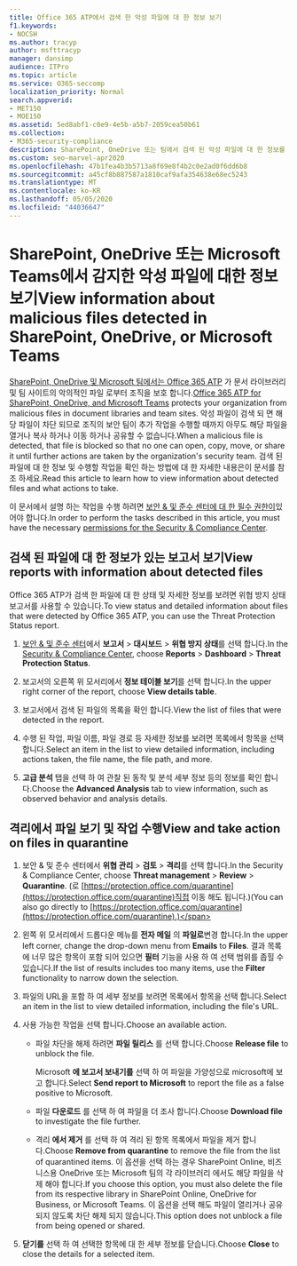 ```yaml
---
title: Office 365 ATP에서 검색 한 악성 파일에 대 한 정보 보기
f1.keywords:
- NOCSH
ms.author: tracyp
author: msfttracyp
manager: dansimp
audience: ITPro
ms.topic: article
ms.service: O365-seccomp
localization_priority: Normal
search.appverid:
- MET150
- MOE150
ms.assetid: 5ed8abf1-c0e9-4e5b-a5b7-2059cea50b61
ms.collection:
- M365-security-compliance
description: SharePoint, OneDrive 또는 팀에서 검색 된 악성 파일에 대 한 정보를 볼 수 있는 위치 및 해당 파일에 대해 작업을 수행 하는 방법에 대해 알아봅니다.
ms.custom: seo-marvel-apr2020
ms.openlocfilehash: 47b1fea4b3b5713a8f69e8f4b2c0e2ad0f6dd6b8
ms.sourcegitcommit: a45cf8b887587a1810caf9afa354638e68ec5243
ms.translationtype: MT
ms.contentlocale: ko-KR
ms.lasthandoff: 05/05/2020
ms.locfileid: "44036647"
---
```

# <a name="view-information-about-malicious-files-detected-in-sharepoint-onedrive-or-microsoft-teams"></a><span data-ttu-id="8eb43-103">SharePoint, OneDrive 또는 Microsoft Teams에서 감지한 악성 파일에 대한 정보 보기</span><span class="sxs-lookup"><span data-stu-id="8eb43-103">View information about malicious files detected in SharePoint, OneDrive, or Microsoft Teams</span></span>

<span data-ttu-id="8eb43-104">[SharePoint, OneDrive 및 Microsoft 팀에서는 Office 365 ATP](atp-for-spo-odb-and-teams.md) 가 문서 라이브러리 및 팀 사이트의 악의적인 파일 로부터 조직을 보호 합니다.</span><span class="sxs-lookup"><span data-stu-id="8eb43-104">[Office 365 ATP for SharePoint, OneDrive, and Microsoft Teams](atp-for-spo-odb-and-teams.md) protects your organization from malicious files in document libraries and team sites.</span></span> <span data-ttu-id="8eb43-105">악성 파일이 검색 되 면 해당 파일이 차단 되므로 조직의 보안 팀이 추가 작업을 수행할 때까지 아무도 해당 파일을 열거나 복사 하거나 이동 하거나 공유할 수 없습니다.</span><span class="sxs-lookup"><span data-stu-id="8eb43-105">When a malicious file is detected, that file is blocked so that no one can open, copy, move, or share it until further actions are taken by the organization's security team.</span></span> <span data-ttu-id="8eb43-106">검색 된 파일에 대 한 정보 및 수행할 작업을 확인 하는 방법에 대 한 자세한 내용은이 문서를 참조 하세요.</span><span class="sxs-lookup"><span data-stu-id="8eb43-106">Read this article to learn how to view information about detected files and what actions to take.</span></span> 

<span data-ttu-id="8eb43-107">이 문서에서 설명 하는 작업을 수행 하려면 [보안 &amp; 및 준수 센터에 대 한 필수 권한이](permissions-in-the-security-and-compliance-center.md)있어야 합니다.</span><span class="sxs-lookup"><span data-stu-id="8eb43-107">In order to perform the tasks described in this article, you must have the necessary [permissions for the Security &amp; Compliance Center](permissions-in-the-security-and-compliance-center.md).</span></span> 
  
## <a name="view-reports-with-information-about-detected-files"></a><span data-ttu-id="8eb43-108">검색 된 파일에 대 한 정보가 있는 보고서 보기</span><span class="sxs-lookup"><span data-stu-id="8eb43-108">View reports with information about detected files</span></span>

<span data-ttu-id="8eb43-109">Office 365 ATP가 검색 한 파일에 대 한 상태 및 자세한 정보를 보려면 위협 방지 상태 보고서를 사용할 수 있습니다.</span><span class="sxs-lookup"><span data-stu-id="8eb43-109">To view status and detailed information about files that were detected by Office 365 ATP, you can use the Threat Protection Status report.</span></span>
  
1. <span data-ttu-id="8eb43-110">[보안 &amp; 및 준수 센터](https://protection.office.com)에서 **보고서** \> **대시보드** \> **위협 방지 상태**를 선택 합니다.</span><span class="sxs-lookup"><span data-stu-id="8eb43-110">In the [Security &amp; Compliance Center](https://protection.office.com), choose **Reports** \> **Dashboard** \> **Threat Protection Status**.</span></span>
    
2. <span data-ttu-id="8eb43-111">보고서의 오른쪽 위 모서리에서 **정보 테이블 보기**를 선택 합니다.</span><span class="sxs-lookup"><span data-stu-id="8eb43-111">In the upper right corner of the report, choose **View details table**.</span></span>
    
3. <span data-ttu-id="8eb43-112">보고서에서 검색 된 파일의 목록을 확인 합니다.</span><span class="sxs-lookup"><span data-stu-id="8eb43-112">View the list of files that were detected in the report.</span></span>
    
4. <span data-ttu-id="8eb43-113">수행 된 작업, 파일 이름, 파일 경로 등 자세한 정보를 보려면 목록에서 항목을 선택 합니다.</span><span class="sxs-lookup"><span data-stu-id="8eb43-113">Select an item in the list to view detailed information, including actions taken, the file name, the file path, and more.</span></span>
    
5. <span data-ttu-id="8eb43-114">**고급 분석** 탭을 선택 하 여 관찰 된 동작 및 분석 세부 정보 등의 정보를 확인 합니다.</span><span class="sxs-lookup"><span data-stu-id="8eb43-114">Choose the **Advanced Analysis** tab to view information, such as observed behavior and analysis details.</span></span> 
  
## <a name="view-and-take-action-on-files-in-quarantine"></a><span data-ttu-id="8eb43-115">격리에서 파일 보기 및 작업 수행</span><span class="sxs-lookup"><span data-stu-id="8eb43-115">View and take action on files in quarantine</span></span>

1. <span data-ttu-id="8eb43-116">보안 &amp; 및 준수 센터에서 **위협 관리** \> **검토** \> **격리**를 선택 합니다.</span><span class="sxs-lookup"><span data-stu-id="8eb43-116">In the Security &amp; Compliance Center, choose **Threat management** \> **Review** \> **Quarantine**.</span></span> <span data-ttu-id="8eb43-117">(로 [https://protection.office.com/quarantine](https://protection.office.com/quarantine)직접 이동 해도 됩니다.)</span><span class="sxs-lookup"><span data-stu-id="8eb43-117">(You can also go directly to [https://protection.office.com/quarantine](https://protection.office.com/quarantine).)</span></span>
    
2. <span data-ttu-id="8eb43-118">왼쪽 위 모서리에서 드롭다운 메뉴를 **전자 메일** 의 **파일로**변경 합니다.</span><span class="sxs-lookup"><span data-stu-id="8eb43-118">In the upper left corner, change the drop-down menu from **Emails** to **Files**.</span></span> <span data-ttu-id="8eb43-119">결과 목록에 너무 많은 항목이 포함 되어 있으면 **필터** 기능을 사용 하 여 선택 범위를 좁힐 수 있습니다.</span><span class="sxs-lookup"><span data-stu-id="8eb43-119">If the list of results includes too many items, use the **Filter** functionality to narrow down the selection.</span></span>
    
3. <span data-ttu-id="8eb43-120">파일의 URL을 포함 하 여 세부 정보를 보려면 목록에서 항목을 선택 합니다.</span><span class="sxs-lookup"><span data-stu-id="8eb43-120">Select an item in the list to view detailed information, including the file's URL.</span></span>
    
4. <span data-ttu-id="8eb43-121">사용 가능한 작업을 선택 합니다.</span><span class="sxs-lookup"><span data-stu-id="8eb43-121">Choose an available action.</span></span>
    
    - <span data-ttu-id="8eb43-122">파일 차단을 해제 하려면 **파일 릴리스** 를 선택 합니다.</span><span class="sxs-lookup"><span data-stu-id="8eb43-122">Choose **Release file** to unblock the file.</span></span> 

      <span data-ttu-id="8eb43-123">Microsoft **에 보고서 보내기를** 선택 하 여 파일을 가양성으로 microsoft에 보고 합니다.</span><span class="sxs-lookup"><span data-stu-id="8eb43-123">Select **Send report to Microsoft** to report the file as a false positive to Microsoft.</span></span> 

    - <span data-ttu-id="8eb43-124">파일 **다운로드** 를 선택 하 여 파일을 더 조사 합니다.</span><span class="sxs-lookup"><span data-stu-id="8eb43-124">Choose **Download file** to investigate the file further.</span></span> 

    - <span data-ttu-id="8eb43-125">격리 **에서 제거** 를 선택 하 여 격리 된 항목 목록에서 파일을 제거 합니다.</span><span class="sxs-lookup"><span data-stu-id="8eb43-125">Choose **Remove from quarantine** to remove the file from the list of quarantined items.</span></span> <span data-ttu-id="8eb43-126">이 옵션을 선택 하는 경우 SharePoint Online, 비즈니스용 OneDrive 또는 Microsoft 팀의 각 라이브러리 에서도 해당 파일을 삭제 해야 합니다.</span><span class="sxs-lookup"><span data-stu-id="8eb43-126">If you choose this option, you must also delete the file from its respective library in SharePoint Online, OneDrive for Business, or Microsoft Teams.</span></span> <span data-ttu-id="8eb43-127">이 옵션을 선택 해도 파일이 열리거나 공유 되지 않도록 차단 해제 되지 않습니다.</span><span class="sxs-lookup"><span data-stu-id="8eb43-127">This option does not unblock a file from being opened or shared.</span></span> 
    
5. <span data-ttu-id="8eb43-128">**닫기를** 선택 하 여 선택한 항목에 대 한 세부 정보를 닫습니다.</span><span class="sxs-lookup"><span data-stu-id="8eb43-128">Choose **Close** to close the details for a selected item.</span></span> 
  
  

